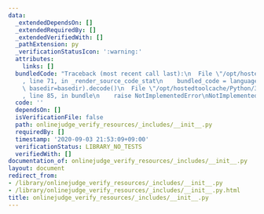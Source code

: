 ```yaml
---
data:
  _extendedDependsOn: []
  _extendedRequiredBy: []
  _extendedVerifiedWith: []
  _pathExtension: py
  _verificationStatusIcon: ':warning:'
  attributes:
    links: []
  bundledCode: "Traceback (most recent call last):\n  File \"/opt/hostedtoolcache/Python/3.9.0/x64/lib/python3.9/site-packages/onlinejudge_verify/documentation/build.py\"\
    , line 71, in _render_source_code_stat\n    bundled_code = language.bundle(stat.path,\
    \ basedir=basedir).decode()\n  File \"/opt/hostedtoolcache/Python/3.9.0/x64/lib/python3.9/site-packages/onlinejudge_verify/languages/python.py\"\
    , line 85, in bundle\n    raise NotImplementedError\nNotImplementedError\n"
  code: ''
  dependsOn: []
  isVerificationFile: false
  path: onlinejudge_verify_resources/_includes/__init__.py
  requiredBy: []
  timestamp: '2020-09-03 21:53:09+09:00'
  verificationStatus: LIBRARY_NO_TESTS
  verifiedWith: []
documentation_of: onlinejudge_verify_resources/_includes/__init__.py
layout: document
redirect_from:
- /library/onlinejudge_verify_resources/_includes/__init__.py
- /library/onlinejudge_verify_resources/_includes/__init__.py.html
title: onlinejudge_verify_resources/_includes/__init__.py
---
```

